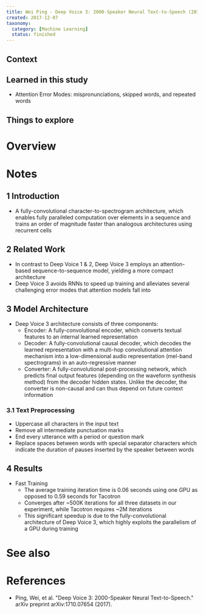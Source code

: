 ```yaml
---
title: Wei Ping - Deep Voice 3: 2000-Speaker Neural Text-to-Speech (2017)
created: 2017-12-07
taxonomy:
  category: [Machine Learning]
  status: finished
---
```


## Context

## Learned in this study
* Attention Error Modes: mispronunciations, skipped words, and repeated words

## Things to explore

# Overview

# Notes
## 1 Introduction
* A fully-convolutional character-to-spectrogram architecture, which enables fully paralleled computation over elements in a sequence and trains an order of magnitude faster than analogous architectures using recurrent cells

## 2 Related Work
* In contrast to Deep Voice 1 & 2, Deep Voice 3 employs an attention-based sequence-to-sequence model, yielding a more compact architecture
* Deep Voice 3 avoids RNNs to speed up training and alleviates several challenging error modes that attention models fall into

## 3 Model Architecture
* Deep Voice 3 architecture consists of three components:
	* Encoder: A fully-convolutional encoder, which converts textual features to an internal learned representation
	* Decoder: A fully-convolutional causal decoder, which decodes the learned representation with a multi-hop convolutional attention mechanism into a low-dimensional audio representation (mel-band spectrograms) in an auto-regressive manner
	* Converter: A fully-convolutional post-processing network, which predicts final output features (depending on the waveform synthesis method) from the decoder hidden states. Unlike the decoder, the converter is non-causal and can thus depend on future context information

### 3.1 Text Preprocessing
* Uppercase all characters in the input text
* Remove all intermediate punctuation marks
* End every utterance with a period or question mark
* Replace spaces between words with special separator characters which indicate the duration of pauses inserted by the speaker between words

## 4 Results
* Fast Training
	* The average training iteration time is 0.06 seconds using one GPU as opposed to 0.59 seconds for Tacotron
	* Converges after ~500K iterations for all three datasets in our experiment, while Tacotron requires ~2M iterations
	* This significant speedup is due to the fully-convolutional architecture of Deep Voice 3, which highly exploits the parallelism of a GPU during training

# See also

# References
* Ping, Wei, et al. "Deep Voice 3: 2000-Speaker Neural Text-to-Speech." arXiv preprint arXiv:1710.07654 (2017).